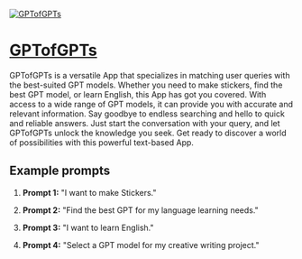 [![GPTofGPTs](null)](https://chat.openai.com/g/g-iD7sLuO9S-gptofgpts)

# [GPTofGPTs](https://chat.openai.com/g/g-iD7sLuO9S-gptofgpts)

GPTofGPTs is a versatile App that specializes in matching user queries with the best-suited GPT models. Whether you need to make stickers, find the best GPT model, or learn English, this App has got you covered. With access to a wide range of GPT models, it can provide you with accurate and relevant information. Say goodbye to endless searching and hello to quick and reliable answers. Just start the conversation with your query, and let GPTofGPTs unlock the knowledge you seek. Get ready to discover a world of possibilities with this powerful text-based App.

## Example prompts

1. **Prompt 1:** "I want to make Stickers."

2. **Prompt 2:** "Find the best GPT for my language learning needs."

3. **Prompt 3:** "I want to learn English."

4. **Prompt 4:** "Select a GPT model for my creative writing project."